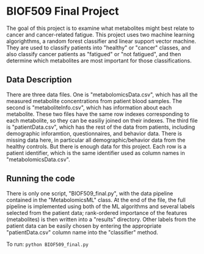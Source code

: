 # BIOF509 Final Project

The goal of this project is to examine what metabolites might best relate to cancer and cancer-related fatigue. This project uses two machine learning algorighthms, a random forest classifier and linear support vector machine. They are used to classify patients into "healthy" or "cancer" classes, and also classify cancer patients as "fatigued" or "not fatigued", and then determine which metabolites are most important for those classifications.

## Data Description

There are three data files. One is "metabolomicsData.csv", which has all the measured metabolite concentrations from patient blood samples. The second is "metaboliteInfo.csv", which has information about each metabolite. These two files have the same row indexes corresponding to each metabolite, so they can be easiliy joined on their indexes. The third file is "patientData.csv", which has the rest of the data from patients, including demographic inforamtion, questionnaires, and behavior data. There is missing data here, in particular all demographic/behavior data from the healthy controls. But there is enough data for this project. Each row is a patient identifier, which is the same identifier used as column names in "metabolomicsData.csv".

## Running the code

There is only one script, "BIOF509_final.py", with the data pipeline contained in the "MetabolomicsML" class. At the end of the file, the full pipeline is implemented using both of the ML algorithms and several labels selected from the patient data; rank-ordered importance of the features (metabolites) is then written into a "results" directory. Other labels from the patient data can be easily chosen by entering the appropriate "patientData.csv" column name into the "classifier" method.

To run: `python BIOF509_final.py`

